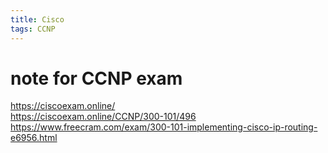 ```yaml
---
title: Cisco
tags: CCNP
---
```


# note for CCNP exam

https://ciscoexam.online/  
https://ciscoexam.online/CCNP/300-101/496  
https://www.freecram.com/exam/300-101-implementing-cisco-ip-routing-e6956.html  